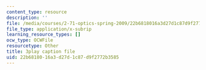 ```yaml
---
content_type: resource
description: ''
file: /media/courses/2-71-optics-spring-2009/22b6818016a3d27d1c87d9f2772b3585_vcqPRPkyWPU.srt
file_type: application/x-subrip
learning_resource_types: []
ocw_type: OCWFile
resourcetype: Other
title: 3play caption file
uid: 22b68180-16a3-d27d-1c87-d9f2772b3585
---
```

